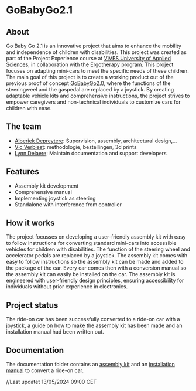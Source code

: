 # GoBabyGo2.1

## About

Go Baby Go 2.1 is an innovative project that aims to enhance the mobility and independence of children with disabilities.
This project was created as part of the Project Experience course at [VIVES University of Applied Sciences](https://www.vives.be/en), in collaboration with the Ergotherapy program. This project focuses on adapting mini-cars to meet the specific needs of these children.
The main goal of this project is to create a working product out of the previous proof of concept [GoBabyGo2.0](https://github.com/vives-project-xp/GoBabyGo2.0), where the functions of the steeringweel and the gaspedal are replaced by a joystick.
By creating adaptable vehicle kits and comprehensive instructions, the project strives to empower caregivers and non-technical individuals to customize cars for children with ease.

## The team

- [Alberiek Depreytere](https://github.com/AlberiekDepreytere): Supervision, assembly, architectural design,...
- [Vic Verbiest](https://github.com/Vic-Verbiest): methodologie, bestellingen, 3d prints
- [Lynn Delaere](https://github.com/LynnDelaere): Maintain documentation and support developers

## Features

- Assembly kit development
- Comprehensive manual
- Implementing joystick as steering
- Standalone with interference from controller

## How it works

The project focusses on developing a user-friendly assembly kit with easy to follow instructions for converting standard mini-cars into accessible vehicles for children with disabilities. The function of the steering wheel and accelerator pedals are replaced by a joystick.
The assembly kit comes with easy to follow instructions so the assembly kit can be made and added to the package of the car. Every car comes then with a conversion manual so the assembly kit can easily be installed on the car. The assembly kit is engineered with user-friendly design principles, ensuring accessibility for individuals without prior experience in electronics.

## Project status

The ride-on car has been successfully converted to a ride-on car with a joystick, a guide on how to make the assembly kit has been made and an installation manual had been written out.

## Documentation

The documentation folder contains an [assembly kit](/Documentation/Manuals/Handleiding%20ombouwkit.md) and an [installation manual](/Documentation/Manuals/Installatie%20ombouwkit.md) to convert a ride-on car.

//Last updatet 13/05/2024 09:00 CET
